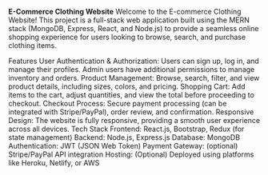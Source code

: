 <b>E-Commerce Clothing Website</b>
Welcome to the E-commerce Clothing Website! This project is a full-stack web application built using the MERN stack (MongoDB, Express, React, and Node.js) to provide a seamless online shopping experience for users looking to browse, search, and purchase clothing items.

Features
User Authentication & Authorization: Users can sign up, log in, and manage their profiles. Admin users have additional permissions to manage inventory and orders.
Product Management: Browse, search, filter, and view product details, including sizes, colors, and pricing.
Shopping Cart: Add items to the cart, adjust quantities, and view the total before proceeding to checkout.
Checkout Process: Secure payment processing (can be integrated with Stripe/PayPal), order review, and confirmation.
Responsive Design: The website is fully responsive, providing a smooth user experience across all devices.
Tech Stack
Frontend: React.js, Bootstrap, Redux (for state management)
Backend: Node.js, Express.js
Database: MongoDB 
Authentication: JWT (JSON Web Token)
Payment Gateway: (optional) Stripe/PayPal API integration
Hosting: (Optional) Deployed using platforms like Heroku, Netlify, or AWS
